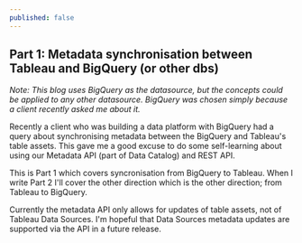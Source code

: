 ```yaml
---
published: false
---
```

## Part 1: Metadata synchronisation between Tableau and BigQuery (or other dbs)

_Note: This blog uses BigQuery as the datasource, but the concepts could be applied to any other datasource. BigQuery was chosen simply because a client recently asked me about it._

Recently a client who was building a data platform with BigQuery had a query about synchronising metadata between the BigQuery and Tableau's table assets. This gave me a good excuse to do some self-learning about using our Metadata API (part of Data Catalog) and REST API.

This is Part 1 which covers syncronisation from BigQuery to Tableau. When I write Part 2 I'll cover the other direction which is the other direction; from Tableau to BigQuery.

Currently the metadata API only allows for updates of table assets, not of Tableau Data Sources. I'm hopeful that Data Sources metadata updates are supported via the API in a future release.

